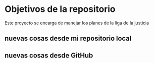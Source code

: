 # Objetivos de la repositorio

Este proyecto se encarga de manejar los planes de la liga de la justicia


## nuevas cosas desde mi repositorio local

## nuevas cosas desde GitHub



